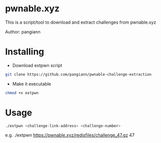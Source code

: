 
# pwnable.xyz
This is a script/tool to download and extract challenges from pwnable.xyz

Author: pangiann




# Installing
  - Download extpwn script
```bash
git clone https://github.com/pangiann/pwnable-challenge-extraction 
```
  - Make it executable
```bash
chmod +x extpwn
```

# Usage
```bash
./extpwn <challenge-link-address> <challenge-number>
```
e.g. ./extpwn https://pwnable.xyz/redisfiles/challenge_47.gz 47

